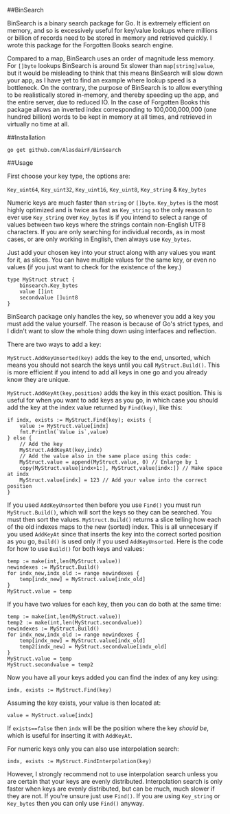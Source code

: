##BinSearch

BinSearch is a binary search package for Go. It is extremely efficient on memory, and so is excessively useful for key/value lookups where millions or billion of records need to be stored in memory and retrieved quickly. I wrote this package for the Forgotten Books search engine.

Compared to a map, BinSearch uses an order of magnitude less memory. For `[]byte` lookups BinSearch is around 5x slower than `map[string]value`, but it would be misleading to think that this means BinSearch will slow down your app, as I have yet to find an example where lookup speed is a bottleneck. On the contrary, the purpose of BinSearch is to allow everything to be realistically stored in-memory, and thereby speeding up the app, and the entire server, due to reduced IO. In the case of Forgotten Books this package allows an inverted index corresponding to 100,000,000,000 (one hundred billion) words to be kept in memory at all times, and retrieved in virtually no time at all.

##Installation

    go get github.com/AlasdairF/BinSearch

##Usage

First choose your key type, the options are:

`Key_uint64`, `Key_uint32`, `Key_uint16`, `Key_uint8`, `Key_string` & `Key_bytes`

Numeric keys are much faster than `string` or `[]byte`. `Key_bytes` is the most highly optimized and is twice as fast as `Key_string` so the only reason to ever use `Key_string` over `Key_bytes` is if you intend to select a range of values between two keys where the strings contain non-English UTF8 characters. If you are only searching for individual records, as in most cases, or are only working in English, then always use `Key_bytes`.

Just add your chosen key into your struct along with any values you want for it, as slices. You can have multiple values for the same key, or even no values (if you just want to check for the existence of the key.)

	type MyStruct struct {
		binsearch.Key_bytes
		value []int
		secondvalue []uint8
	}
	
BinSearch package only handles the key, so whenever you add a key you must add the value yourself. The reason is because of Go's strict types, and I didn't want to slow the whole thing down using interfaces and reflection.

There are two ways to add a key:

`MyStruct.AddKeyUnsorted(key)` adds the key to the end, unsorted, which means you should not search the keys until you call `MyStruct.Build()`. This is more efficient if you intend to add all keys in one go and you already know they are unique.

`MyStruct.AddKeyAt(key,position)` adds the key in this exact position. This is useful for when you want to add keys as you go, in which case you should add the key at the index value returned by `Find(key)`, like this:

	if indx, exists := MyStruct.Find(key); exists {
		value := MyStruct.value[indx]
		fmt.Println(`Value is`,value)
	} else {
		// Add the key
		MyStruct.AddKeyAt(key,indx)
		// Add the value also in the same place using this code:
		MyStruct.value = append(MyStruct.value, 0) // Enlarge by 1
		copy(MyStruct.value[indx+1:], MyStruct,value[indx:]) // Make space at indx
		MyStruct.value[indx] = 123 // Add your value into the correct position
	}
	
If you used `AddKeyUnsorted` then before you use `Find()` you must run `MyStruct.Build()`, which will sort the keys so they can be searched. You must then sort the values. `MyStruct.Build()` returns a slice telling how each of the old indexes maps to the new (sorted) index. This is all unnecesary if you used `AddKeyAt` since that inserts the key into the correct sorted position as you go, `Build()` is used only if you used `AddKeyUnsorted`. Here is the code for how to use `Build()` for both keys and values:

	temp := make(int,len(MyStruct.value))
	newindexes := MyStruct.Build()
	for indx_new,indx_old := range newindexes {
		temp[indx_new] = MyStruct.value[indx_old]
	}
	MyStruct.value = temp
	
If you have two values for each key, then you can do both at the same time:

	temp := make(int,len(MyStruct.value))
	temp2 := make(int,len(MyStruct.secondvalue))
	newindexes := MyStruct.Build()
	for indx_new,indx_old := range newindexes {
		temp[indx_new] = MyStruct.value[indx_old]
		temp2[indx_new] = MyStruct.secondvalue[indx_old]
	}
	MyStruct.value = temp
	MyStruct.secondvalue = temp2
	
Now you have all your keys added you can find the index of any key using:

	indx, exists := MyStruct.Find(key)
	
Assuming the key exists, your value is then located at:
	
	value = MyStruct.value[indx]
	
If `exists==false` then `indx` will be the position where the key *should be*, which is useful for inserting it with `AddKeyAt`.

For numeric keys only you can also use interpolation search:

	indx, exists := MyStruct.FindInterpolation(key)
	
However, I strongly recommend not to use interpolation search unless you are certain that your keys are evenly distributed. Interpolation search is only faster when keys are evenly distributed, but can be much, much slower if they are not. If you're unsure just use `Find()`. If you are using `Key_string` or `Key_bytes` then you can only use `Find()` anyway.
